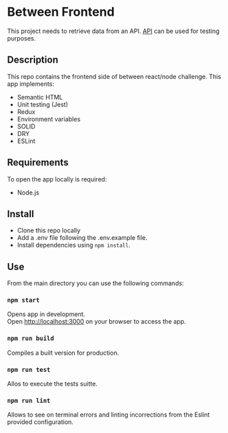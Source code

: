 # Between Frontend
This project needs to retrieve data from an API.  [API](https://betweenapi.herokuapp.com/) can be used for testing purposes.

## Description
This repo contains the frontend side of between react/node challenge. 
This app implements:
* Semantic HTML
* Unit testing (Jest)
* Redux
* Environment variables
* SOLID
* DRY
* ESLint

## Requirements
To open the app locally is required:
* Node.js 

## Install
* Clone this repo locally
* Add a .env file following the .env.example file. 
* Install dependencies using `npm install`.

## Use
From the main directory you can use the following commands: 

### `npm start`
Opens app in development.\
Open [http://localhost:3000](http://localhost:3000) on your browser to access the app.

### `npm run build`
Compiles a built version for production.

### `npm run test`
Allos to execute the tests suitte.

### `npm run lint`
Allows to see on terminal errors and linting incorrections from the Eslint provided configuration.
